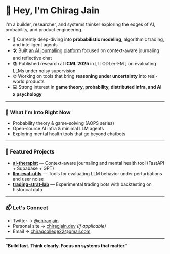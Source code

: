 # 👋 Hey, I'm Chirag Jain

I'm a builder, researcher, and systems thinker exploring the edges of AI, probability, and product engineering.

- 🧠 Currently deep-diving into **probabilistic modeling**, algorithmic trading, and intelligent agents
- 🛠️ Built [an AI journalling platform](https://ai-therapist-seven.vercel.app/login) focused on context-aware journaling and reflective chat
- 📚 Published research at **ICML 2025** in [TTODLer-FM ] on evaluating LLMs under noisy supervision
- ⚙️ Working on tools that bring **reasoning under uncertainty** into real-world products
- 💻 Strong interest in **game theory, probability, distributed infra, and AI x psychology**

---

### 📌 What I'm Into Right Now

- Probability theory & game-solving (AOPS series)
- Open-source AI infra & minimal LLM agents
- Exploring mental health tools that go beyond chatbots

---

### 📂 Featured Projects

- [**ai-therapist**](https://ai-therapist-seven.vercel.app/login) — Context-aware journaling and mental health tool (FastAPI + Supabase + GPT)
- [**llm-eval-utils**](#) — Tools for evaluating LLM behavior under perturbations and user noise
- [**trading-strat-lab**](#) — Experimental trading bots with backtesting on historical data

---

### 📬 Let's Connect

- Twitter → [@chiragjain](https://x.com/taruschirag)
- Personal site → [chiragjain.dev](https://taruschirag.github.io/) *(if applicable)*
- Email → chiragcollege22@gmail.com

---

**"Build fast. Think clearly. Focus on systems that matter."**
